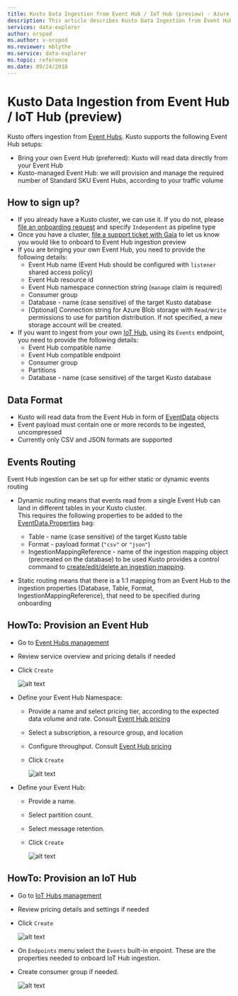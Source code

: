 ```yaml
---
title: Kusto Data Ingestion from Event Hub / IoT Hub (preview) - Azure Data Explorer | Microsoft Docs
description: This article describes Kusto Data Ingestion from Event Hub / IoT Hub (preview) in Azure Data Explorer.
services: data-explorer
author: orspod
ms.author: v-orspod
ms.reviewer: mblythe
ms.service: data-explorer
ms.topic: reference
ms.date: 09/24/2018
---
```

# Kusto Data Ingestion from Event Hub / IoT Hub (preview)

Kusto offers ingestion from [Event Hubs](https://docs.microsoft.com/en-us/azure/event-hubs/). Kusto supports the following Event Hub setups:
* Bring your own Event Hub (preferred): Kusto will read data directly from your Event Hub
* Kusto-managed Event Hub: we will provision and manage the required number of Standard SKU Event Hubs, according to your traffic volume

## How to sign up?
* If you already have a Kusto cluster, we can use it. If you do not, please [file an onboarding request](https://aka.ms/kustoonboard) and specify `Independent` as pipeline type
* Once you have a cluster, [file a support ticket with Gaia](https://aka.ms/gaia) to let us know you would like to onboard to Event Hub ingestion preview
* If you are bringing your own Event Hub, you need to provide the following details:
  * Event Hub name (Event Hub should be configured with `listener` shared access policy)
  * Event Hub resource id
  * Event Hub namespace connection string (`manage` claim is required)
  * Consumer group
  * Database - name (case sensitive) of the target Kusto database
  * [Optional] Connection string for Azure Blob storage with `Read/Write` permissions to use for partition distribution. If not specified, a new storage account will be created.
* If you want to ingest from your own [IoT Hub](https://docs.microsoft.com/en-us/azure/iot-hub/about-iot-hub), using its `Events` endpoint, you need to provide the following details:
  * Event Hub compatible name
  * Event Hub compatible endpoint
  * Consumer group
  * Partitions
  * Database - name (case sensitive) of the target Kusto database

## Data Format
* Kusto will read data from the Event Hub in form of [EventData](https://docs.microsoft.com/en-us/dotnet/api/microsoft.servicebus.messaging.eventdata?view=azure-dotnet) objects
* Event payload must contain one or more records to be ingested, uncompressed
* Currently only CSV and JSON formats are supported

## Events Routing
Event Hub ingestion can be set up for either static or dynamic events routing

* Dynamic routing means that events read from a single Event Hub can land in different tables in your Kusto cluster.<br>
This requires the following properties to be added to the [EventData.Properties](https://docs.microsoft.com/en-us/dotnet/api/microsoft.servicebus.messaging.eventdata.properties?view=azure-dotnet#Microsoft_ServiceBus_Messaging_EventData_Properties) bag:
  * Table - name (case sensitive) of the target Kusto table
  * Format - payload format (`"csv"` or `"json"`)
  * IngestionMappingReference - name of the ingestion mapping object (precreated on the database) to be used
    Kusto provides a control command to [create/edit/delete an ingestion mapping](../management/tables.md#create-ingestion-mapping).

* Static routing means that there is a 1:1 mapping from an Event Hub to the ingestion properties {Database, Table, Format, IngestionMappingReference}, that need to be specified during onboarding

## HowTo: Provision an Event Hub
* Go to [Event Hubs management](https://ms.portal.azure.com/#create/Microsoft.EventHub)
* Review service overview and pricing details if needed
* Click `Create`

    ![alt text](./images/EventHub-01.png "EventHub-01")

* Define your Event Hub Namespace:
  * Provide a name and select pricing tier, according to the expected data volume and rate. Consult [Event Hub pricing](https://azure.microsoft.com/en-us/pricing/details/event-hubs/)
  * Select a subscription, a resource group, and location
  * Configure throughput. Consult [Event Hub pricing](https://azure.microsoft.com/en-us/pricing/details/event-hubs/)
  * Click `Create`

    ![alt text](./images/EventHub-02.png "EventHub-02")

* Define your Event Hub:
  * Provide a name.
  * Select partition count.
  * Select message retention.
  * Click `Create`

    ![alt text](./images/EventHub-03.png "EventHub-03")

## HowTo: Provision an IoT Hub
* Go to [IoT Hubs management](https://ms.portal.azure.com/#create/Microsoft.IoTHub)
* Review pricing details and settings if needed
* Click `Create`

    ![alt text](./images/IotHub-01.png "IotHub-01")

* On `Endpoints` menu select the `Events` built-in enpoint. These are the properties needed to onboard IoT Hub ingestion.
* Create consumer group if needed.

    ![alt text](./images/IotHub-02.png "IotHub-02")


<!--
## How to retrieve Kusto Event Hub connection details?
* Kusto Data Management service (`https://ingest-<your cluster name>.kusto.windows.net`) exposes functionality to query for the Event Hub details in an authenticated manner, via Kusto client.
* The command (shown below) returns all the Event Hubs the service is listening on in form of {Event Hub connection string, Event Hub name}.<BR>
  
  ```
  .show EventHub ingestion sources settings
  ```
* The recommendation is to periodically run this command to allow Kusto service effectively manage its Event Hubs (rotate secrets, provision additional Event Hubs, perform repartitioning, etc.)
-->